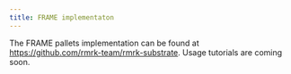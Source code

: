 ```yaml
---
title: FRAME implementaton
---
```


The FRAME pallets implementation can be found at https://github.com/rmrk-team/rmrk-substrate. Usage tutorials are coming soon.